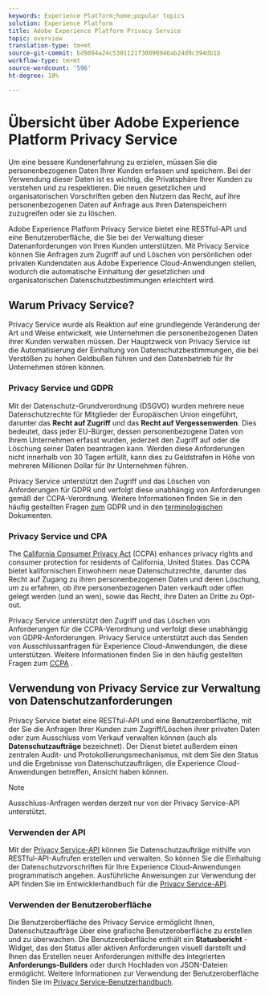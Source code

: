 ```yaml
---
keywords: Experience Platform;home;popular topics
solution: Experience Platform
title: Adobe Experience Platform Privacy Service
topic: overview
translation-type: tm+mt
source-git-commit: bd9884a24c5301121f30090946ab24d9c394db1b
workflow-type: tm+mt
source-wordcount: '596'
ht-degree: 10%

---
```



# Übersicht über Adobe Experience Platform Privacy Service

Um eine bessere Kundenerfahrung zu erzielen, müssen Sie die personenbezogenen Daten Ihrer Kunden erfassen und speichern. Bei der Verwendung dieser Daten ist es wichtig, die Privatsphäre Ihrer Kunden zu verstehen und zu respektieren. Die neuen gesetzlichen und organisatorischen Vorschriften geben den Nutzern das Recht, auf ihre personenbezogenen Daten auf Anfrage aus Ihren Datenspeichern zuzugreifen oder sie zu löschen.

Adobe Experience Platform Privacy Service bietet eine RESTful-API und eine Benutzeroberfläche, die Sie bei der Verwaltung dieser Datenanforderungen von Ihren Kunden unterstützen. Mit Privacy Service können Sie Anfragen zum Zugriff auf und Löschen von persönlichen oder privaten Kundendaten aus Adobe Experience Cloud-Anwendungen stellen, wodurch die automatische Einhaltung der gesetzlichen und organisatorischen Datenschutzbestimmungen erleichtert wird.

## Warum Privacy Service?

Privacy Service wurde als Reaktion auf eine grundlegende Veränderung der Art und Weise entwickelt, wie Unternehmen die personenbezogenen Daten ihrer Kunden verwalten müssen. Der Hauptzweck von Privacy Service ist die Automatisierung der Einhaltung von Datenschutzbestimmungen, die bei Verstößen zu hohen Geldbußen führen und den Datenbetrieb für Ihr Unternehmen stören können.

### Privacy Service und GDPR

Mit der [](https://eugdpr.org/)Datenschutz-Grundverordnung (DSGVO) wurden mehrere neue Datenschutzrechte für Mitglieder der Europäischen Union eingeführt, darunter das **Recht auf Zugriff** und das **Recht auf Vergessenwerden**. Dies bedeutet, dass jeder EU-Bürger, dessen personenbezogene Daten von Ihrem Unternehmen erfasst wurden, jederzeit den Zugriff auf oder die Löschung seiner Daten beantragen kann. Werden diese Anforderungen nicht innerhalb von 30 Tagen erfüllt, kann dies zu Geldstrafen in Höhe von mehreren Millionen Dollar für Ihr Unternehmen führen.

Privacy Service unterstützt den Zugriff und das Löschen von Anforderungen für GDPR und verfolgt diese unabhängig von Anforderungen gemäß der CCPA-Verordnung. Weitere Informationen finden Sie in den häufig gestellten Fragen [zum](gdpr/faq.md) GDPR und in den [terminologischen](gdpr/terminology.md) Dokumenten.

### Privacy Service und CPA

The [California Consumer Privacy Act](https://www.caprivacy.org/about) (CCPA) enhances privacy rights and consumer protection for residents of California, United States. Das CCPA bietet kalifornischen Einwohnern neue Datenschutzrechte, darunter das Recht auf Zugang zu ihren personenbezogenen Daten und deren Löschung, um zu erfahren, ob ihre personenbezogenen Daten verkauft oder offen gelegt werden (und an wen), sowie das Recht, ihre Daten an Dritte zu Opt-out.

Privacy Service unterstützt den Zugriff und das Löschen von Anforderungen für die CCPA-Verordnung und verfolgt diese unabhängig von GDPR-Anforderungen. Privacy Service unterstützt auch das Senden von Ausschlussanfragen für Experience Cloud-Anwendungen, die diese unterstützen. Weitere Informationen finden Sie in den häufig gestellten Fragen zum [CCPA](ccpa/faq.md) .

## Verwendung von Privacy Service zur Verwaltung von Datenschutzanforderungen

Privacy Service bietet eine RESTful-API und eine Benutzeroberfläche, mit der Sie die Anfragen Ihrer Kunden zum Zugriff/Löschen ihrer privaten Daten oder zum Ausschluss vom Verkauf verwalten können (auch als **Datenschutzaufträge** bezeichnet). Der Dienst bietet außerdem einen zentralen Audit- und Protokollierungsmechanismus, mit dem Sie den Status und die Ergebnisse von Datenschutzaufträgen, die Experience Cloud-Anwendungen betreffen, Ansicht haben können.

>[!NOTE]
>
>Ausschluss-Anfragen werden derzeit nur von der Privacy Service-API unterstützt.

### Verwenden der API

Mit der [Privacy Service-API](https://www.adobe.io/apis/experienceplatform/home/api-reference.html#!acpdr/swagger-specs/privacy-service.yaml) können Sie Datenschutzaufträge mithilfe von RESTful-API-Aufrufen erstellen und verwalten. So können Sie die Einhaltung der Datenschutzvorschriften für Ihre Experience Cloud-Anwendungen programmatisch angehen. Ausführliche Anweisungen zur Verwendung der API finden Sie im Entwicklerhandbuch für die [Privacy Service-API](api/getting-started.md).

### Verwenden der Benutzeroberfläche

Die Benutzeroberfläche des Privacy Service ermöglicht Ihnen, Datenschutzaufträge über eine grafische Benutzeroberfläche zu erstellen und zu überwachen. Die Benutzeroberfläche enthält ein **Statusbericht** -Widget, das den Status aller aktiven Anforderungen visuell darstellt und Ihnen das Erstellen neuer Anforderungen mithilfe des integrierten **Anforderungs-Builders** oder durch Hochladen von JSON-Dateien ermöglicht. Weitere Informationen zur Verwendung der Benutzeroberfläche finden Sie im [Privacy Service-Benutzerhandbuch](ui/overview.md).